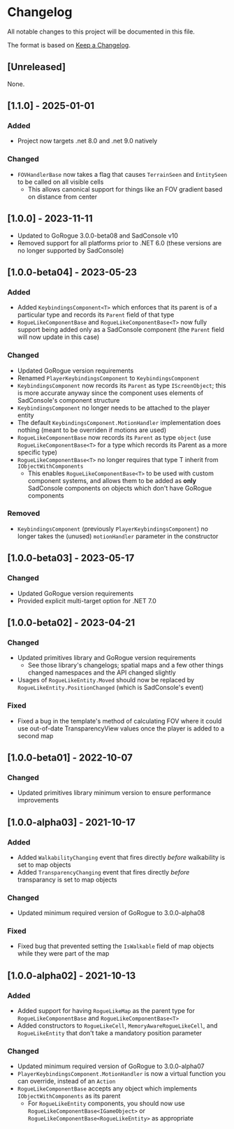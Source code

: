# Changelog
All notable changes to this project will be documented in this file.

The format is based on [Keep a Changelog](https://keepachangelog.com/en/1.0.0/).

## [Unreleased]

None.

## [1.1.0] - 2025-01-01

### Added
- Project now targets .net 8.0 and .net 9.0 natively
### Changed
- `FOVHandlerBase` now takes a flag that causes `TerrainSeen` and `EntitySeen` to be called on all visible cells
    - This allows canonical support for things like an FOV gradient based on distance from center

## [1.0.0] - 2023-11-11
- Updated to GoRogue 3.0.0-beta08 and SadConsole v10
- Removed support for all platforms prior to .NET 6.0 (these versions are no longer supported by SadConsole)

## [1.0.0-beta04] - 2023-05-23

### Added
- Added `KeybindingsComponent<T>` which enforces that its parent is of a particular type and records its `Parent` field of that type
- `RogueLikeComponentBase` and `RogueLikeComponentBase<T>` now fully support being added only as a SadConsole component (the `Parent` field will now update in this case)

### Changed
- Updated GoRogue version requirements
- Renamed `PlayerKeybindingsComponent` to `KeybindingsComponent`
- `KeybindingsComponent` now records its `Parent` as type `IScreenObject`; this is more accurate anyway since the component uses elements of SadConsole's component structure
- `KeybindingsComponent` no longer needs to be attached to the player entity
- The default `KeybindingsComponent.MotionHandler` implementation does nothing (meant to be overriden if motions are used)
- `RogueLikeComponentBase` now records its `Parent` as type `object` (use `RogueLikeComponentBase<T>` for a type which records its Parent as a more specific type)
- `RogueLikeComponentBase<T>` no longer requires that type T inherit from `IObjectWithComponents`
    - This enables `RogueLikeComponentBase<T>` to be used with custom component systems, and allows them to be added as **only** SadConsole components on objects which don't have GoRogue components

### Removed
- `KeybindingsComponent` (previously `PlayerKeybindingsComponent`) no longer takes the (unused) `motionHandler` parameter in the constructor


## [1.0.0-beta03] - 2023-05-17

### Changed
- Updated GoRogue version requirements
- Provided explicit multi-target option for .NET 7.0

## [1.0.0-beta02] - 2023-04-21

### Changed
- Updated primitives library and GoRogue version requirements
    - See those library's changelogs; spatial maps and a few other things changed namespaces and the API changed slightly
- Usages of `RogueLikeEntity.Moved` should now be replaced by `RogueLikeEntity.PositionChanged` (which is SadConsole's event)

### Fixed
- Fixed a bug in the template's method of calculating FOV where it could use out-of-date TransparencyView values once the player is added to a second map

## [1.0.0-beta01] - 2022-10-07

### Changed
- Updated primitives library minimum version to ensure performance improvements

## [1.0.0-alpha03] - 2021-10-17

### Added
- Added `WalkabilityChanging` event that fires directly _before_ walkability is set to map objects
- Added `TransparencyChanging` event that fires directly _before_ transparancy is set to map objects

### Changed
- Updated minimum required version of GoRogue to 3.0.0-alpha08

### Fixed
- Fixed bug that prevented setting the `IsWalkable` field of map objects while they were part of the map

## [1.0.0-alpha02] - 2021-10-13

### Added
- Added support for having `RogueLikeMap` as the parent type for `RogueLikeComponentBase` and `RogueLikeComponentBase<T>`
- Added constructors to `RogueLikeCell`, `MemoryAwareRogueLikeCell`, and `RogueLikeEntity` that don't take a mandatory position parameter

### Changed
- Updated minimum required version of GoRogue to 3.0.0-alpha07
- `PlayerKeybindingsComponent.MotionHandler` is now a virtual function you can override, instead of an `Action`
- `RogueLikeComponentBase` accepts any object which implements `IObjectWithComponents` as its parent
    - For `RogueLikeEntity` components, you should now use `RogueLikeComponentBase<IGameObject>` or `RogueLikeComponentBase<RogueLikeEntity>` as appropriate
